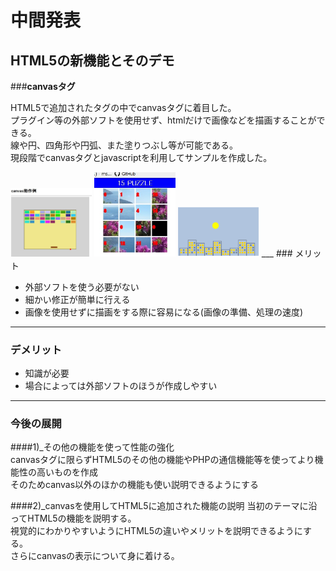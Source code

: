 # 中間発表 #

## HTML5の新機能とそのデモ ##

###__canvasタグ__

HTML5で追加されたタグの中でcanvasタグに着目した。  
プラグイン等の外部ソフトを使用せず、htmlだけで画像などを描画することができる。  
線や円、四角形や円弧、また塗りつぶし等が可能である。  
現段階でcanvasタグとjavascriptを利用してサンプルを作成した。

<p>
<img alt="original" src="canvas10_4.jpg" width="130px" />
<img alt="original" src="15paz.jpg" width="130px" />
<img alt="original" src="movemoon.png" width="130px" />
___
### メリット 

- 外部ソフトを使う必要がない
- 細かい修正が簡単に行える  
- 画像を使用せずに描画をする際に容易になる(画像の準備、処理の速度)  

___
### デメリット 

- 知識が必要
- 場合によっては外部ソフトのほうが作成しやすい  

___
### 今後の展開 

####1)_その他の機能を使って性能の強化  
canvasタグに限らずHTML5のその他の機能やPHPの通信機能等を使ってより機能性の高いものを作成  
そのためcanvas以外のほかの機能も使い説明できるようにする  

####2)_canvasを使用してHTML5に追加された機能の説明
当初のテーマに沿ってHTML5の機能を説明する。  
視覚的にわかりやすいようにHTML5の違いやメリットを説明できるようにする。  
さらにcanvasの表示について身に着ける。



